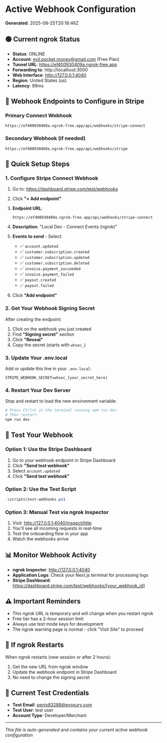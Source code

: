 # Active Webhook Configuration
**Generated**: 2025-08-25T20:18:46Z

## 🟢 Current ngrok Status
- **Status**: ONLINE
- **Account**: evil.pocket.money@gmail.com (Free Plan)
- **Tunnel URL**: https://ef400930409a.ngrok-free.app
- **Forwarding to**: http://localhost:3000
- **Web Interface**: http://127.0.0.1:4040
- **Region**: United States (us)
- **Latency**: 99ms

## 📌 Webhook Endpoints to Configure in Stripe

### Primary Connect Webhook
```
https://ef400930409a.ngrok-free.app/api/webhooks/stripe-connect
```

### Secondary Webhook (if needed)
```
https://ef400930409a.ngrok-free.app/api/webhooks/stripe
```

## 🔧 Quick Setup Steps

### 1. Configure Stripe Connect Webhook

1. Go to: https://dashboard.stripe.com/test/webhooks
2. Click **"+ Add endpoint"**
3. **Endpoint URL**: 
   ```
   https://ef400930409a.ngrok-free.app/api/webhooks/stripe-connect
   ```
4. **Description**: "Local Dev - Connect Events (ngrok)"
5. **Events to send** - Select:
   - ✅ `account.updated`
   - ✅ `customer.subscription.created`
   - ✅ `customer.subscription.updated`  
   - ✅ `customer.subscription.deleted`
   - ✅ `invoice.payment_succeeded`
   - ✅ `invoice.payment_failed`
   - ✅ `payout.created`
   - ✅ `payout.failed`

6. Click **"Add endpoint"**

### 2. Get Your Webhook Signing Secret

After creating the endpoint:
1. Click on the webhook you just created
2. Find **"Signing secret"** section
3. Click **"Reveal"**
4. Copy the secret (starts with `whsec_`)

### 3. Update Your .env.local

Add or update this line in your `.env.local`:
```env
STRIPE_WEBHOOK_SECRET=whsec_[your_secret_here]
```

### 4. Restart Your Dev Server

Stop and restart to load the new environment variable:
```bash
# Press Ctrl+C in the terminal running npm run dev
# Then restart:
npm run dev
```

## 🧪 Test Your Webhook

### Option 1: Use the Stripe Dashboard
1. Go to your webhook endpoint in Stripe Dashboard
2. Click **"Send test webhook"**
3. Select `account.updated` 
4. Click **"Send test webhook"**

### Option 2: Use the Test Script
```powershell
.\scripts\test-webhooks.ps1
```

### Option 3: Manual Test via ngrok Inspector
1. Visit: http://127.0.0.1:4040/inspect/http
2. You'll see all incoming requests in real-time
3. Test the onboarding flow in your app
4. Watch the webhooks arrive

## 📊 Monitor Webhook Activity

- **ngrok Inspector**: http://127.0.0.1:4040
- **Application Logs**: Check your Next.js terminal for processing logs
- **Stripe Dashboard**: https://dashboard.stripe.com/test/webhooks/[your_webhook_id]

## ⚠️ Important Reminders

- This ngrok URL is temporary and will change when you restart ngrok
- Free tier has a 2-hour session limit
- Always use test mode keys for development
- The ngrok warning page is normal - click "Visit Site" to proceed

## 🔄 If ngrok Restarts

When ngrok restarts (new session or after 2 hours):
1. Get the new URL from ngrok window
2. Update the webhook endpoint in Stripe Dashboard
3. No need to change the signing secret

## 📝 Current Test Credentials
- **Test Email**: penix83288@evoxury.com
- **Test User**: test user
- **Account Type**: Developer/Merchant

---
*This file is auto-generated and contains your current active webhook configuration*
